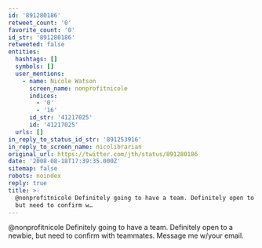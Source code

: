```yaml
---
id: '891280186'
retweet_count: '0'
favorite_count: '0'
id_str: '891280186'
retweeted: false
entities:
  hashtags: []
  symbols: []
  user_mentions:
    - name: Nicole Watson
      screen_name: nonprofitnicole
      indices:
        - '0'
        - '16'
      id_str: '41217025'
      id: '41217025'
  urls: []
in_reply_to_status_id_str: '891253916'
in_reply_to_screen_name: nicolibrarian
original_url: https://twitter.com/jth/status/891280186
date: '2008-08-18T17:39:35.000Z'
sitemap: false
robots: noindex
reply: true
title: >-
  @nonprofitnicole Definitely going to have a team. Definitely open to a newbie,
  but need to confirm w…
---
```


@nonprofitnicole Definitely going to have a team. Definitely open to a newbie, but need to confirm with teammates. Message me w/your email.